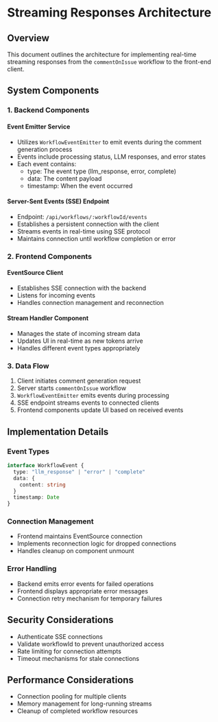 # Streaming Responses Architecture

## Overview

This document outlines the architecture for implementing real-time streaming responses from the `commentOnIssue` workflow to the front-end client.

## System Components

### 1. Backend Components

#### Event Emitter Service

- Utilizes `WorkflowEventEmitter` to emit events during the comment generation process
- Events include processing status, LLM responses, and error states
- Each event contains:
  - type: The event type (llm_response, error, complete)
  - data: The content payload
  - timestamp: When the event occurred

#### Server-Sent Events (SSE) Endpoint

- Endpoint: `/api/workflows/:workflowId/events`
- Establishes a persistent connection with the client
- Streams events in real-time using SSE protocol
- Maintains connection until workflow completion or error

### 2. Frontend Components

#### EventSource Client

- Establishes SSE connection with the backend
- Listens for incoming events
- Handles connection management and reconnection

#### Stream Handler Component

- Manages the state of incoming stream data
- Updates UI in real-time as new tokens arrive
- Handles different event types appropriately

### 3. Data Flow

1. Client initiates comment generation request
2. Server starts `commentOnIssue` workflow
3. `WorkflowEventEmitter` emits events during processing
4. SSE endpoint streams events to connected clients
5. Frontend components update UI based on received events

## Implementation Details

### Event Types

```typescript
interface WorkflowEvent {
  type: "llm_response" | "error" | "complete"
  data: {
    content: string
  }
  timestamp: Date
}
```

### Connection Management

- Frontend maintains EventSource connection
- Implements reconnection logic for dropped connections
- Handles cleanup on component unmount

### Error Handling

- Backend emits error events for failed operations
- Frontend displays appropriate error messages
- Connection retry mechanism for temporary failures

## Security Considerations

- Authenticate SSE connections
- Validate workflowId to prevent unauthorized access
- Rate limiting for connection attempts
- Timeout mechanisms for stale connections

## Performance Considerations

- Connection pooling for multiple clients
- Memory management for long-running streams
- Cleanup of completed workflow resources
